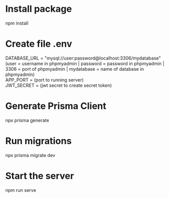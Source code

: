 # Install package
npm install

# Create file .env<br>
DATABASE_URL = "mysql://user:password@localhost:3306/mydatabase" <br>
(user = username in phpmyadmin | password = password in phpmyadmin | 3306 = port of phpmyadmin | mydatabase = name of database in phpmyadmin) <br>
APP_PORT = (port to running server) <br>
JWT_SECRET = (jwt secret to create secret token)<br>

# Generate Prisma Client
npx prisma generate

# Run migrations
npx prisma migrate dev

# Start the server
npm run serve
